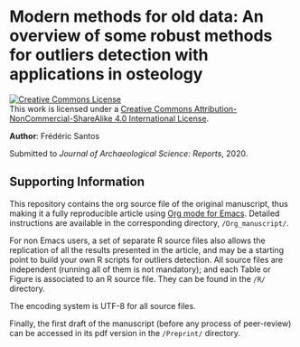 Modern methods for old data: An overview of some robust methods for outliers detection with applications in osteology
=====================================================================================================================

<a rel="license" href="http://creativecommons.org/licenses/by-nc-sa/4.0/"><img alt="Creative Commons License" style="border-width:0" src="https://i.creativecommons.org/l/by-nc-sa/4.0/88x31.png" /></a><br />This work is licensed under a <a rel="license" href="http://creativecommons.org/licenses/by-nc-sa/4.0/">Creative Commons Attribution-NonCommercial-ShareAlike 4.0 International License</a>.

**Author**: Frédéric Santos

Submitted to *Journal of Archaeological Science: Reports*, 2020.

## Supporting Information

This repository contains the org source file of the original manuscript, thus making it a fully reproducible article using [Org mode for Emacs](https://orgmode.org/). Detailed instructions are available in the corresponding directory, `/Org_manuscript/`.

For non Emacs users, a set of separate R source files also allows the replication of all the results presented in the article, and may be a starting point to build your own R scripts for outliers detection. All source files are independent (running all of them is not mandatory); and each Table or Figure is associated to an R source file. They can be found in the `/R/` directory.

The encoding system is UTF-8 for all source files.

Finally, the first draft of the manuscript (before any process of peer-review) can be accessed in its pdf version in the `/Preprint/` directory.
